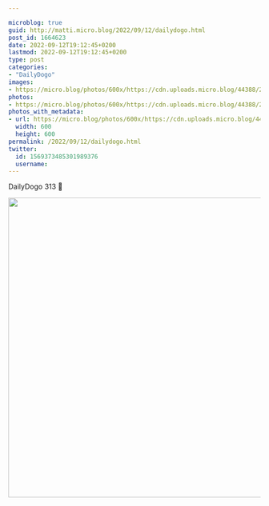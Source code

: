 ```yaml
---

microblog: true
guid: http://matti.micro.blog/2022/09/12/dailydogo.html
post_id: 1664623
date: 2022-09-12T19:12:45+0200
lastmod: 2022-09-12T19:12:45+0200
type: post
categories:
- "DailyDogo"
images:
- https://micro.blog/photos/600x/https://cdn.uploads.micro.blog/44388/2022/49bcacb64b.jpg
photos:
- https://micro.blog/photos/600x/https://cdn.uploads.micro.blog/44388/2022/49bcacb64b.jpg
photos_with_metadata:
- url: https://micro.blog/photos/600x/https://cdn.uploads.micro.blog/44388/2022/49bcacb64b.jpg
  width: 600
  height: 600
permalink: /2022/09/12/dailydogo.html
twitter:
  id: 1569373485301989376
  username:
---
```

DailyDogo 313 🐶

<img src="/media/uploads/2022/49bcacb64b.jpg" width="600" height="600" alt="" />
